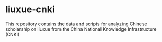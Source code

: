 # liuxue-cnki
This repository contains the data and scripts for analyzing Chinese scholarship on liuxue from the China National Knowledge Infrastructure (CNKI)
